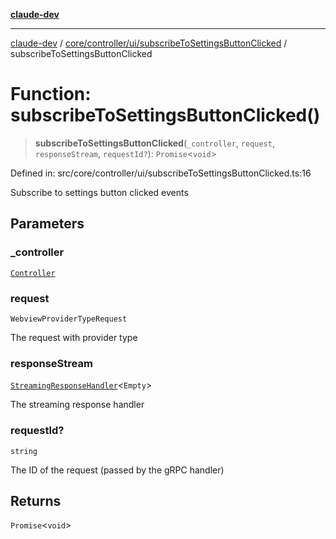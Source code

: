 [**claude-dev**](../../../../../README.md)

***

[claude-dev](../../../../../README.md) / [core/controller/ui/subscribeToSettingsButtonClicked](../README.md) / subscribeToSettingsButtonClicked

# Function: subscribeToSettingsButtonClicked()

> **subscribeToSettingsButtonClicked**(`_controller`, `request`, `responseStream`, `requestId?`): `Promise`\<`void`\>

Defined in: src/core/controller/ui/subscribeToSettingsButtonClicked.ts:16

Subscribe to settings button clicked events

## Parameters

### \_controller

[`Controller`](../../../classes/Controller.md)

### request

`WebviewProviderTypeRequest`

The request with provider type

### responseStream

[`StreamingResponseHandler`](../../../grpc-handler/type-aliases/StreamingResponseHandler.md)\<`Empty`\>

The streaming response handler

### requestId?

`string`

The ID of the request (passed by the gRPC handler)

## Returns

`Promise`\<`void`\>
